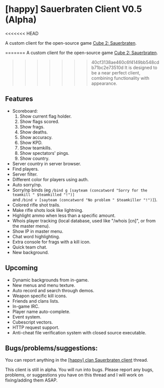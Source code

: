 # [happy] Sauerbraten Client V0.5 (Alpha)
<<<<<<< HEAD

A custom client for the open-source game [Cube 2: Sauerbraten](http://sauerbraten.org/).

=======
A custom client for the open-source game [Cube 2: Sauerbraten](http://sauerbraten.org/).
>>>>>>> 40cf3138ae460c6f4149bb548cdb71bc2e73510d
It is designed to be a near perfect client, combining functionality with appearance.

## Features

- Scoreboard:
	1. Show current flag holder.
	2. Show flags scored.
	3. Show frags.
	4. Show deaths.
	5. Show accuracy.
	6. Show KPD.
	7. Show teamkills.
	8. Show spectators' pings.
	9. Show country.
- Server country in server browser.
- Find players.
- Server filter.
- Different color for players using auth.
- Auto sorry/np.
- Sorry/np binds (eg
		```
		/bind g [sayteam (concatword "Sorry for the teamkill " $teamkilled "!")]
		```		
		and
		```
		/bind v [sayteam (concatword "No problem " $teamkiller "!")]
		```).
- Colored rifle shot trails.
- Make rifle shots look like lightning.
- Highlight ammo when less than a specific amount.
- Whois player tracking (local database, used like "/whois [cn]", or from the master menu).
- Show IP in master menu.
- Chat word highlighting.
- Extra console for frags with a kill icon.
- Quick team chat.
- New background.

## Upcoming

- Dynamic backgrounds from in-game.
- New menus and menu texture.
- Auto record and search through demos.
- Weapon specific kill icons.
- Friends and clans lists.
- In-game IRC.
- Player name auto-complete.
- Event system.
- Cubescript vectors.
- HTTP request support.
- Anti-cheat file verification system with closed source executable.


## Bugs/problems/suggestions:

You can report anything in the [[happy] clan Sauerbraten client](http://happysauerclan.webs.com/apps/forums/topics/show/12939770-happy-clan-sauerbraten-client) thread.

This client is still in alpha. You will run into bugs. Please report any bugs, problems, or suggestions you have on this thread and I will work on fixing/adding them ASAP.
